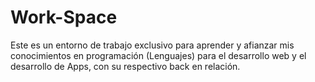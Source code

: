 # Work-Space
Este es un entorno de trabajo exclusivo para aprender y afianzar mis conocimientos en programación (Lenguajes) para el desarrollo web y el desarrollo de Apps, con su respectivo back en relación. 
